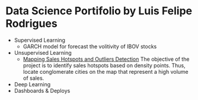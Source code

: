 # Data Science Portifolio by Luis Felipe Rodrigues

<!--ts-->
   * Supervised Learning
      * GARCH model for forecast the volitivity of IBOV stocks
   * Unsupervised Learning
      * [Mapping Sales Hotspots and Outliers Detection](https://l-f-rodrigues.medium.com/mapping-sales-hotspots-and-outliers-detection-ad34d6e47a68)
	The objective of the project is to identify sales hotspots based on density points. Thus, locate conglomerate cities on the map that represent a high volume of sales.
   * Deep Learning
   * Dashboards & Deploys
<!--te-->
